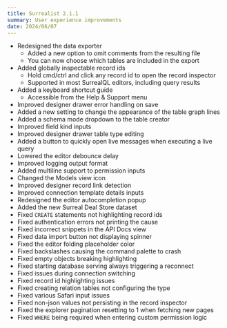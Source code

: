 ```yaml
---
title: Surrealist 2.1.1
summary: User experience improvements
date: 2024/06/07
---
```


- Redesigned the data exporter
	- Added a new option to omit comments from the resulting file
	- You can now choose which tables are included in the export
- Added globally inspectable record ids
	- Hold cmd/ctrl and click any record id to open the record inspector
	- Supported in most SurrealQL editors, including query results
- Added a keyboard shortcut guide
	- Accessible from the Help & Support menu
- Improved designer drawer error handling on save
- Added a new setting to change the appearance of the table graph lines
- Added a schema mode dropdown to the table creator
- Improved field kind inputs
- Improved designer drawer table type editing
- Added a button to quickly open live messages when executing a live query
- Lowered the editor debounce delay
- Improved logging output format
- Added multiline support to permission inputs
- Changed the Models view icon
- Improved designer record link detection
- Improved connection template details inputs
- Redesigned the editor autocompletion popup
- Added the new Surreal Deal Store dataset
- Fixed `CREATE` statements not highlighting record ids
- Fixed authentication errors not printing the cause
- Fixed incorrect snippets in the API Docs view
- Fixed data import button not displaying spinner
- Fixed the editor folding placeholder color
- Fixed backslashes causing the command palette to crash
- Fixed empty objects breaking highlighting
- Fixed starting database serving always triggering a reconnect
- Fixed issues during connection switching
- Fixed record id highlighting issues
- Fixed creating relation tables not configuring the type
- Fixed various Safari input issues
- Fixed non-json values not persisting in the record inspector
- Fixed the explorer pagination resetting to 1 when fetching new pages
- Fixed `WHERE` being required when entering custom permission logic